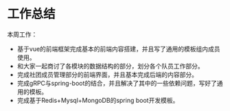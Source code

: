 # 工作总结

本周工作：

- 基于vue的前端框架完成基本的前端内容搭建，并且写了通用的模板组内成员使用。
- 和大家一起商讨了各模块的数据结构的部分，划分各个队员工作部分。
- 完成社团成员管理部分的前端界面，并且基本完成后端的内容部分。
- 完成gRPC与spring-boot的结合，并且解决了其中的一些依赖问题，写好了通用的模板。
- 完成基于Redis+Mysql+MongoDB的spring boot开发模板。


